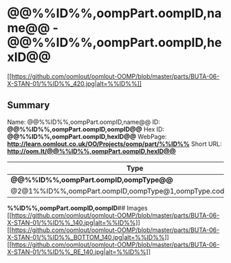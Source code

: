 
# @@%%ID%%,oompPart.oompID,name@@ - @@%%ID%%,oompPart.oompID,hexID@@

[[https://github.com/oomlout/oomlout-OOMP/blob/master/parts/BUTA-06-X-STAN-01/%%ID%%_420.jpg|alt=%%ID%%]]

## Summary
 
Name: @@%%ID%%,oompPart.oompID,name@@
ID: __@@%%ID%%,oompPart.oompID,oompID@@__
Hex ID: __@@%%ID%%,oompPart.oompID,hexID@@__
WebPage: __http://learn.oomlout.co.uk/OO/Projects/oomp/part/%%ID%%__
Short URL: __http://oom.lt/@@%%ID%%,oompPart.oompID,hexID@@__


| Type   | Size   | Color   | Description   | Index   |    
| ----- | ------   | ------   | -----   | ----   |    
| __@@%%ID%%,oompPart.oompID,oompType@@__   					| __@@%%ID%%,oompPart.oompID,oompSize@@__   					| __@@%%ID%%,oompPart.oompID,oompColor@@__    						| __@@%%ID%%,oompPart.oompID,oompDesc@@__    					| __@@%%ID%%,oompPart.oompID,oompIndex@@__ |    
| @2@1%%ID%%,oompPart.oompID,oompType@1,oompType.code,name@2		| @2@1%%ID%%,oompPart.oompID,oompSize@1,oompSize.code,name@2	| @2@1%%ID%%,oompPart.oompID,oompColor@1,oompColor.code,name@2		| @2@1%%ID%%,oompPart.oompID,oompDesc@1,oompDesc.code,name@2	| @2@1%%ID%%,oompPart.oompID,oompIndex@1,oompIndex.code,name@2	|

**%%ID%%,oompPart.oompID,oompID**## Images
[[https://github.com/oomlout/oomlout-OOMP/blob/master/parts/BUTA-06-X-STAN-01/%%ID%%_140.jpg|alt=%%ID%%]] [[https://github.com/oomlout/oomlout-OOMP/blob/master/parts/BUTA-06-X-STAN-01/%%ID%%_BOTTOM_140.jpg|alt=%%ID%%]] [[https://github.com/oomlout/oomlout-OOMP/blob/master/parts/BUTA-06-X-STAN-01/%%ID%%_RE_140.jpg|alt=%%ID%%]]


